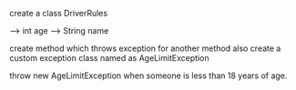 create a class DriverRules 

--> int age 
--> String name 

create method which throws exception for another method 
also 
create a custom exception class named as 
AgeLimitException 

throw new AgeLimitException
when someone is less than 18 years of age. 

